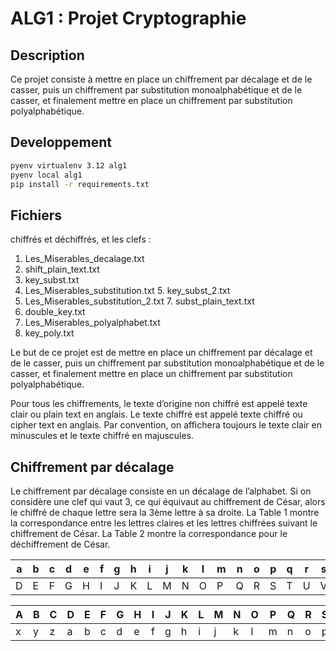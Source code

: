 # ALG1 : Projet Cryptographie

## Description

Ce projet consiste à mettre en place un chiffrement par décalage et de le casser, puis un chiffrement par substitution monoalphabétique et de le casser, et finalement mettre en place un chiffrement par substitution polyalphabétique.

## Developpement

```bash
pyenv virtualenv 3.12 alg1
pyenv local alg1
pip install -r requirements.txt
```

## Fichiers

chiffrés et déchiffrés, et les clefs :

1. Les_Miserables_decalage.txt
2. shift_plain_text.txt
3. key_subst.txt
4. Les_Miserables_substitution.txt 5. key_subst_2.txt
6. Les_Miserables_substitution_2.txt 7. subst_plain_text.txt
8. double_key.txt
9. Les_Miserables_polyalphabet.txt
10. key_poly.txt

Le but de ce projet est de mettre en place un chiffrement par décalage et de le casser, puis un chiffrement par substitution monoalphabétique et de le casser, et finalement mettre en place un chiffrement par substitution polyalphabétique.

Pour tous les chiffrements, le texte d’origine non chiffré est appelé texte clair ou plain text en anglais. Le texte chiffré est appelé texte chiffré ou cipher text en anglais. Par convention, on affichera toujours le texte clair en minuscules et le texte chiffré en majuscules.

## Chiffrement par décalage

Le chiffrement par décalage consiste en un décalage de l’alphabet. Si on considère une clef qui vaut 3, ce qui équivaut au chiffrement de César, alors le chiffré de chaque lettre sera la 3ème lettre à sa droite. La Table 1 montre la correspondance entre les lettres claires et les lettres chiffrées suivant le chiffrement de César. La Table 2 montre la correspondance pour le déchiffrement de César.

| a | b | c | d | e | f | g | h | i | j | k | l | m | n | o | p | q | r | s | t | u | v | w | x | y | z |
| --- | --- | --- | --- | --- | --- | --- | --- | --- | --- | --- | --- | --- | --- | --- | --- | --- | --- | --- | --- | --- | --- | --- | --- | --- | --- |
| D | E | F | G | H | I | J | K | L | M | N | O | P | Q | R | S | T | U | V | W | X | Y | Z | A | B | C |

[^1]: Table 1: Chiffrement César.

| A | B | C | D | E | F | G | H | I | J | K | L | M | N | O | P | Q | R | S | T | U | V | W | X | Y | Z |
|---|---|---|---|---|---|---|---|---|---|---|---|---|---|---|---|---|---|---|---|---|---|---|---|---|---|
| x | y | z | a | b | c | d | e | f | g | h | i | j | k | l | m | n | o | p | q | r | s | t | u | v | w |

[^2]: Table 2: Déchiffrement César.

